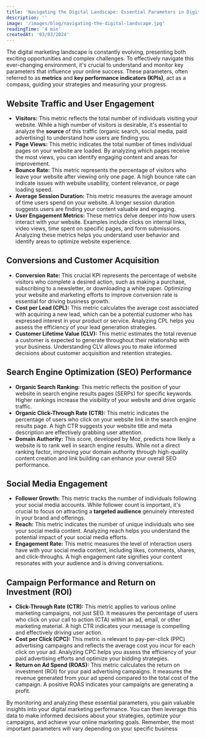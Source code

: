 ```yaml
---
title: 'Navigating the Digital Landscape: Essential Parameters in Digital Marketing'
description: ''
image: '/images/blog/navigating-the-digital-landscape.jpg'
readingTime: '4 min'
createdAt: '03/03/2024'
---
```


The digital marketing landscape is constantly evolving, presenting both exciting opportunities and complex challenges. To effectively navigate this ever-changing environment, it's crucial to understand and monitor key parameters that influence your online success. These parameters, often referred to as **metrics** and **key performance indicators (KPIs)**, act as a compass, guiding your strategies and measuring your progress.

## Website Traffic and User Engagement

* **Visitors:** This metric reflects the total number of individuals visiting your website. While a high number of visitors is desirable, it's essential to analyze the **source** of this traffic (organic search, social media, paid advertising) to understand how users are finding you.
* **Page Views:** This metric indicates the total number of times individual pages on your website are loaded. By analyzing which pages receive the most views, you can identify engaging content and areas for improvement.
* **Bounce Rate:** This metric represents the percentage of visitors who leave your website after viewing only one page. A high bounce rate can indicate issues with website usability, content relevance, or page loading speed.
* **Average Session Duration:** This metric measures the average amount of time users spend on your website. A longer session duration suggests users are finding your content valuable and engaging.
* **User Engagement Metrics:** These metrics delve deeper into how users interact with your website. Examples include clicks on internal links, video views, time spent on specific pages, and form submissions. Analyzing these metrics helps you understand user behavior and identify areas to optimize website experience.

## Conversions and Customer Acquisition

* **Conversion Rate:** This crucial KPI represents the percentage of website visitors who complete a desired action, such as making a purchase, subscribing to a newsletter, or downloading a white paper. Optimizing your website and marketing efforts to improve conversion rate is essential for driving business growth.
* **Cost per Lead (CPL):** This metric calculates the average cost associated with acquiring a new lead, which can be a potential customer who has expressed interest in your product or service. Analyzing CPL helps you assess the efficiency of your lead generation strategies.
* **Customer Lifetime Value (CLV):** This metric estimates the total revenue a customer is expected to generate throughout their relationship with your business. Understanding CLV allows you to make informed decisions about customer acquisition and retention strategies.

## Search Engine Optimization (SEO) Performance

* **Organic Search Ranking:** This metric reflects the position of your website in search engine results pages (SERPs) for specific keywords. Higher rankings increase the visibility of your website and drive organic traffic.
* **Organic Click-Through Rate (CTR):** This metric indicates the percentage of users who click on your website link in the search engine results page. A high CTR suggests your website title and meta description are effectively grabbing user attention.
* **Domain Authority:** This score, developed by Moz, predicts how likely a website is to rank well in search engine results. While not a direct ranking factor, improving your domain authority through high-quality content creation and link building can enhance your overall SEO performance.

## Social Media Engagement

* **Follower Growth:** This metric tracks the number of individuals following your social media accounts. While follower count is important, it's crucial to focus on attracting a **targeted audience** genuinely interested in your brand and offerings.
* **Reach:** This metric indicates the number of unique individuals who see your social media content. Analyzing reach helps you understand the potential impact of your social media efforts.
* **Engagement Rate:** This metric measures the level of interaction users have with your social media content, including likes, comments, shares, and click-throughs. A high engagement rate signifies your content resonates with your audience and is driving conversations.

## Campaign Performance and Return on Investment (ROI)

* **Click-Through Rate (CTR):** This metric applies to various online marketing campaigns, not just SEO. It measures the percentage of users who click on your call to action (CTA) within an ad, email, or other marketing material. A high CTR indicates your message is compelling and effectively driving user action.
* **Cost per Click (CPC):** This metric is relevant to pay-per-click (PPC) advertising campaigns and reflects the average cost you incur for each click on your ad. Analyzing CPC helps you assess the efficiency of your paid advertising efforts and optimize your bidding strategies.
* **Return on Ad Spend (ROAS):** This metric calculates the return on investment (ROI) for your paid advertising campaigns. It measures the revenue generated from your ad spend compared to the total cost of the campaign. A positive ROAS indicates your campaigns are generating a profit.

By monitoring and analyzing these essential parameters, you gain valuable insights into your digital marketing performance. You can then leverage this data to make informed decisions about your strategies, optimize your campaigns, and achieve your online marketing goals. Remember, the most important parameters will vary depending on your specific business